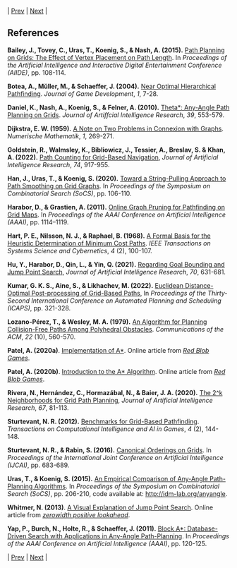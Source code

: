 | [Prev](10-findings-and-recommendations.md) | [Next](12-appendix.md) |
## References

**Bailey, J., Tovey, C., Uras, T., Koenig, S., & Nash, A. (2015).** [Path Planning on Grids: The Effect of Vertex Placement on Path Length](https://ojs.aaai.org/index.php/AIIDE/article/view/12808). In *Proceedings of the Artificial Intelligence and Interactive Digital Entertainment Conference (AIIDE)*, pp. 108-114.

**Botea, A., Mŭller, M., & Schaeffer, J. (2004).** [Near Optimal Hierarchical Pathfinding](https://citeseerx.ist.psu.edu/viewdoc/summary?doi=10.1.1.112.314). *Journal of Game Development*, *1*, 7-28.

**Daniel, K., Nash, A., Koenig, S., & Felner, A. (2010).** [Theta*: Any-Angle Path Planning on Grids](https://jair.org/index.php/jair/article/view/10676). *Journal of Artiffcial Intelligence Research*, *39*, 553-579.

**Dijkstra, E. W. (1959).** [A Note on Two Problems in Connexion with Graphs](https://link.springer.com/article/10.1007/BF01386390). *Numerische Mathematik*, *1*, 269-271.

**Goldstein, R., Walmsley, K., Bibliowicz, J., Tessier, A., Breslav, S. & Khan, A. (2022).** [Path Counting for Grid-Based Navigation](https://jair.org/index.php/jair/article/view/13544), *Journal of Artificial Intelligence Research*, *74*, 917-955.

**Han, J., Uras, T., & Koenig, S. (2020).** [Toward a String-Pulling Approach to Path Smoothing on Grid Graphs](https://ojs.aaai.org/index.php/SOCS/article/view/18541). In *Proceedings of the Symposium on Combinatorial Search (SoCS)*, pp. 106-110.

**Harabor, D., & Grastien, A. (2011).** [Online Graph Pruning for Pathfinding on Grid Maps](https://ojs.aaai.org/index.php/AAAI/article/view/7994). In *Proceedings of the AAAI Conference on Artificial Intelligence (AAAI)*, pp. 1114–1119.

**Hart, P. E., Nilsson, N. J., & Raphael, B. (1968).** [A Formal Basis for the Heuristic Determination of Minimum Cost Paths](https://ieeexplore.ieee.org/document/4082128). *IEEE Transactions on Systems Science and Cybernetics*, *4* (2), 100-107.

**Hu, Y., Harabor, D., Qin, L., & Yin, Q. (2021).** [Regarding Goal Bounding and Jump Point Search](https://jair.org/index.php/jair/article/view/12255), *Journal of Artificial Intelligence Research*, *70*, 631-681.

**Kumar, G. K. S., Aine, S., & Likhachev, M. (2022).** [Euclidean Distance-Optimal Post-processing of Grid-Based Paths](https://ojs.aaai.org/index.php/ICAPS/article/view/19816), In *Proceedings of the Thirty-Second International Conference on Automated Planning and Scheduling (ICAPS)*, pp. 321-328.

**Lozano-Pérez, T., & Wesley, M. A. (1979).** [An Algorithm for Planning Collision-Free Paths Among Polyhedral Obstacles](https://dl.acm.org/doi/10.1145/359156.359164). *Communications of the ACM*, *22* (10), 560-570.

**Patel, A. (2020a)**. [Implementation of A*](https://www.redblobgames.com/pathfinding/a-star/implementation.html). Online article from [*Red Blob Games*](https://www.redblobgames.com/).

**Patel, A. (2020b)**. [Introduction to the A* Algorithm](https://www.redblobgames.com/pathfinding/a-star/introduction.html). Online article from [*Red Blob Games*](https://www.redblobgames.com/).

**Rivera, N., Hernández, C., Hormazábal, N., & Baier, J. A. (2020).** [The 2^k Neighborhoods for Grid Path Planning](https://jair.org/index.php/jair/article/view/11383), *Journal of Artificial Intelligence Research*, *67*, 81-113.

**Sturtevant, N. R. (2012).** [Benchmarks for Grid-Based Pathfinding](https://ieeexplore.ieee.org/document/6194296). *Transactions on Computational Intelligence and AI in Games*, *4* (2), 144-148.

**Sturtevant, N. R., & Rabin, S. (2016).** [Canonical Orderings on Grids](https://www.ijcai.org/Abstract/16/103). In *Proceedings of the International Joint Conference on Artificial Intelligence (IJCAI)*, pp. 683-689.

**Uras, T., & Koenig, S. (2015).** [An Empirical Comparison of Any-Angle Path-Planning Algorithms](https://ojs.aaai.org/index.php/SOCS/article/view/18382). In *Proceedings of the Symposium on Combinatorial Search (SoCS)*, pp.
206-210, code available at: http://idm-lab.org/anyangle.

**Whitmer, N. (2013)**. [A Visual Explanation of Jump Point Search](https://zerowidth.com/2013/a-visual-explanation-of-jump-point-search.html). Online article from [*zerowidth positive lookahead*](https://zerowidth.com/).

**Yap, P., Burch, N., Holte, R., & Schaeffer, J. (2011).** [Block A*: Database-Driven Search with Applications in Any-Angle Path-Planning](https://ojs.aaai.org/index.php/AAAI/article/view/7813). In *Proceedings of the AAAI Conference on Artificial Intelligence (AAAI)*, pp. 120-125.

| [Prev](10-findings-and-recommendations.md) | [Next](12-appendix.md) |
